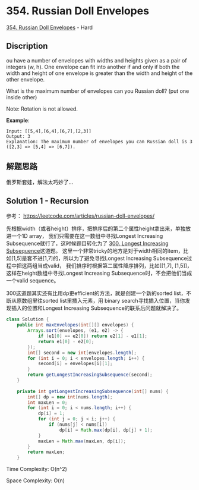 # 354. Russian Doll Envelopes

[354. Russian Doll Envelopes](https://leetcode.com/problems/russian-doll-envelopes/) - Hard

## Discription
ou have a number of envelopes with widths and heights given as a pair of integers (w, h). One envelope can fit into another if and only if both the width and height of one envelope is greater than the width and height of the other envelope.

What is the maximum number of envelopes can you Russian doll? (put one inside other)

Note:
Rotation is not allowed.

**Example**:

    Input: [[5,4],[6,4],[6,7],[2,3]]
    Output: 3 
    Explanation: The maximum number of envelopes you can Russian doll is 3 ([2,3] => [5,4] => [6,7]).
    
## 解题思路
俄罗斯套娃，解法太巧妙了...

## Solution 1 - Recursion
参考： https://leetcode.com/articles/russian-doll-envelopes/

先根据width（或者height）排序，把排序后的第二个属性height拿出来，单独放进一个1D array，
我们只需要在这一数组中寻找Longest Increasing Subsequence就行了，这时候题目转化为了
[300. Longest Increasing Subsequence](https://leetcode.com/problems/longest-increasing-subsequence/)这道题。
这里一个非常tricky的地方是对于width相同的item，比如[1,5]是套不进[1,7]的，所以为了避免寻找Longest Increasing Subsequence过程中把这两组当成valid，
我们排序时根据第二属性降序排列，比如[[1,7], [1,5]]，这样在height数组中寻找Longest Increasing Subsequence时，不会把他们当成一个valid sequence。

300这道题其实还有比用dp更efficient的方法，就是创建一个新的sorted list，不断从原数组里往sorted list里插入元素，用
binary search寻找插入位置，当你发现插入的位置和Longest Increasing Subsequence的联系后问题就解决了。

```java
class Solution {
    public int maxEnvelopes(int[][] envelopes) {
        Arrays.sort(envelopes, (e1, e2) -> {
            if (e1[0] == e2[0]) return e2[1] - e1[1];
            return e1[0] - e2[0];
        });
        int[] second = new int[envelopes.length];
        for (int i = 0; i < envelopes.length; i++) {
            second[i] = envelopes[i][1];
        }
        return getLongestIncreasingSubsequence(second);
    }
    
    private int getLongestIncreasingSubsequence(int[] nums) {
        int[] dp = new int[nums.length];
        int maxLen = 0;
        for (int i = 0; i < nums.length; i++) {
            dp[i] = 1;
            for (int j = 0; j < i; j++) {
                if (nums[j] < nums[i])
                    dp[i] = Math.max(dp[i], dp[j] + 1);
            }
            maxLen = Math.max(maxLen, dp[i]);
        }
        return maxLen;
    }
```
Time Complexity: O(n^2)

Space Complexity: O(n)
